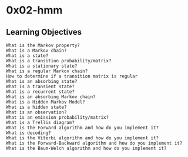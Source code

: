 # 0x02-hmm

## Learning Objectives

    What is the Markov property?
    What is a Markov chain?
    What is a state?
    What is a transition probability/matrix?
    What is a stationary state?
    What is a regular Markov chain?
    How to determine if a transition matrix is regular
    What is an absorbing state?
    What is a transient state?
    What is a recurrent state?
    What is an absorbing Markov chain?
    What is a Hidden Markov Model?
    What is a hidden state?
    What is an observation?
    What is an emission probability/matrix?
    What is a Trellis diagram?
    What is the Forward algorithm and how do you implement it?
    What is decoding?
    What is the Viterbi algorithm and how do you implement it?
    What is the Forward-Backward algorithm and how do you implement it?
    What is the Baum-Welch algorithm and how do you implement it?
